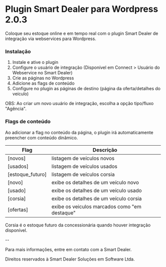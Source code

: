 # Plugin Smart Dealer para Wordpress 2.0.3
Coloque seu estoque online e em tempo real com o plugin Smart Dealer de integração via webservices para Wordpress.

### Instalação

1. Instale e ative o plugin
2. Configure o usuário de integração (Disponível em Connect > Usuário do Webservice no Smart Dealer)
3. Crie as páginas no Wordpress
4. Adicione as flags de conteúdo
5. Configure no plugin as páginas de destino (página da oferta/detalhes do veículo)

OBS: Ao criar um novo usuário de integração, escolha a opção tipo/fluxo "Agência".

### Flags de conteúdo

Ao adicionar a flag no conteúdo da página, o plugin irá automaticamente preencher com conteúdo dinâmico.

| Flag          |  Descrição  |
| ------------- | ------------- 
| [novos]            | listagem de veículos novos
| [usados]            | listagem de veículos usados
| [estoque_futuro]            | listagem de veículos corsia
| [novo]            | exibe os detalhes de um veículo novo
| [usado]            | exibe os detalhes de um veículo usado
| [corsia]            | exibe os detalhes de um veículo corsia
| [ofertas]            | exibe os veiculos marcados como "em destaque"

Corsia é o estoque futuro da concessionária quando houver integração disponível. 

--

Para mais informações, entre em contato com a Smart Dealer.

Direitos reservados à Smart Dealer Soluções em Software Ltda.
